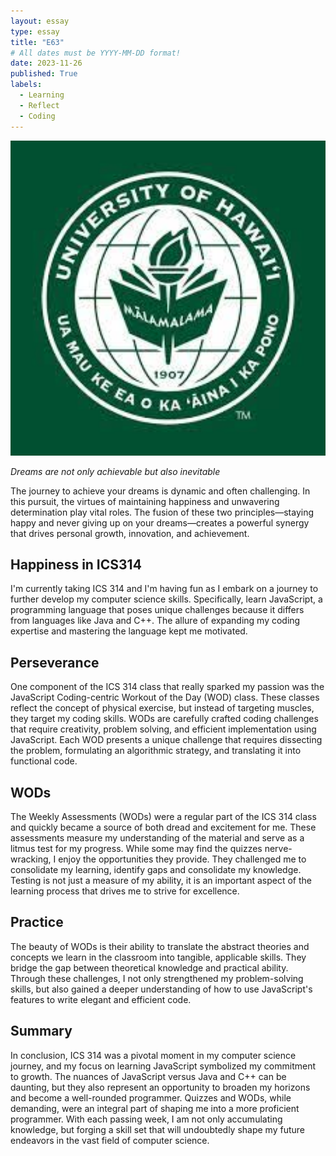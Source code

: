 ```yaml
---
layout: essay
type: essay
title: "E63"
# All dates must be YYYY-MM-DD format!
date: 2023-11-26
published: True
labels:
  - Learning
  - Reflect
  - Coding
---
```


<img width="600px" src="../img/travel/uhm1.jpg" alt="Dreams">

*Dreams are not only achievable but also inevitable*

The journey to achieve your dreams is dynamic and often challenging. In this pursuit, the virtues of maintaining happiness and unwavering determination play vital roles. The fusion of these two principles—staying happy and never giving up on your dreams—creates a powerful synergy that drives personal growth, innovation, and achievement.


## Happiness in ICS314

I'm currently taking ICS 314 and I'm having fun as I embark on a journey to further develop my computer science skills. Specifically, learn JavaScript, a programming language that poses unique challenges because it differs from languages like Java and C++. The allure of expanding my coding expertise and mastering the language kept me motivated.

 

## Perseverance

One component of the ICS 314 class that really sparked my passion was the JavaScript Coding-centric Workout of the Day (WOD) class. These classes reflect the concept of physical exercise, but instead of targeting muscles, they target my coding skills. WODs are carefully crafted coding challenges that require creativity, problem solving, and efficient implementation using JavaScript. Each WOD presents a unique challenge that requires dissecting the problem, formulating an algorithmic strategy, and translating it into functional code.



## WODs

The Weekly Assessments (WODs) were a regular part of the ICS 314 class and quickly became a source of both dread and excitement for me. These assessments measure my understanding of the material and serve as a litmus test for my progress. While some may find the quizzes nerve-wracking, I enjoy the opportunities they provide. They challenged me to consolidate my learning, identify gaps and consolidate my knowledge. Testing is not just a measure of my ability, it is an important aspect of the learning process that drives me to strive for excellence.

## Practice

The beauty of WODs is their ability to translate the abstract theories and concepts we learn in the classroom into tangible, applicable skills. They bridge the gap between theoretical knowledge and practical ability. Through these challenges, I not only strengthened my problem-solving skills, but also gained a deeper understanding of how to use JavaScript's features to write elegant and efficient code.

## Summary

In conclusion, ICS 314 was a pivotal moment in my computer science journey, and my focus on learning JavaScript symbolized my commitment to growth. The nuances of JavaScript versus Java and C++ can be daunting, but they also represent an opportunity to broaden my horizons and become a well-rounded programmer. Quizzes and WODs, while demanding, were an integral part of shaping me into a more proficient programmer. With each passing week, I am not only accumulating knowledge, but forging a skill set that will undoubtedly shape my future endeavors in the vast field of computer science.
